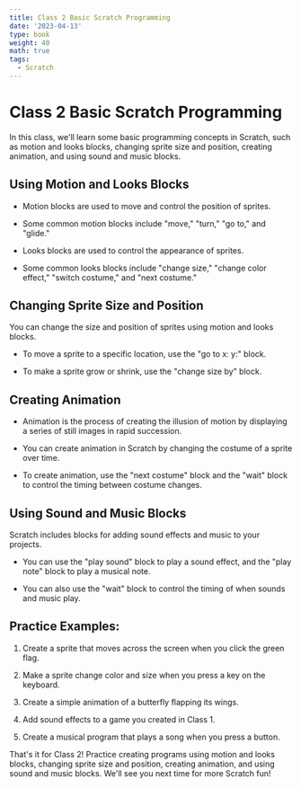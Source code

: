 ```yaml
---
title: Class 2 Basic Scratch Programming 
date: '2023-04-13'
type: book
weight: 40
math: true
tags:
  - Scratch
---
```


#  Class 2 Basic Scratch Programming 

<!--more-->


In this class, we'll learn some basic programming concepts in Scratch, such as motion and looks blocks, changing sprite size and position, creating animation, and using sound and music blocks. 

## Using Motion and Looks Blocks 

- Motion blocks are used to move and control the position of sprites. 

- Some common motion blocks include "move," "turn," "go to," and "glide." 

- Looks blocks are used to control the appearance of sprites. 

- Some common looks blocks include "change size," "change color effect," "switch costume," and "next costume." 

## Changing Sprite Size and Position 

You can change the size and position of sprites using motion and looks blocks. 

- To move a sprite to a specific location, use the "go to x: y:" block. 

- To make a sprite grow or shrink, use the "change size by" block. 

## Creating Animation 

- Animation is the process of creating the illusion of motion by displaying a series of still images in rapid succession. 

- You can create animation in Scratch by changing the costume of a sprite over time. 

- To create animation, use the "next costume" block and the "wait" block to control the timing between costume changes. 

## Using Sound and Music Blocks 

Scratch includes blocks for adding sound effects and music to your projects. 

- You can use the "play sound" block to play a sound effect, and the "play note" block to play a musical note. 

- You can also use the "wait" block to control the timing of when sounds and music play. 

 

## Practice Examples: 

1. Create a sprite that moves across the screen when you click the green flag. 

2. Make a sprite change color and size when you press a key on the keyboard. 

3. Create a simple animation of a butterfly flapping its wings. 

4. Add sound effects to a game you created in Class 1. 

5. Create a musical program that plays a song when you press a button. 

That's it for Class 2! Practice creating programs using motion and looks blocks, changing sprite size and position, creating animation, and using sound and music blocks. We'll see you next time for more Scratch fun! 
